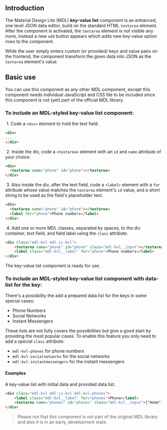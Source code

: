 ## Introduction
The Material Design Lite (MDL) **key-value list** component is an enhanced, one level JSON data editor, build on the standard HTML `textarea` element. After the component is activated, the `textarea` element is not visible any more, instead a new `add` button appears which adds new key-value option rows to the component.

While the user simply enters custom (or provided) keys and value pairs on the frontend, the component transform the given data into JSON as the `textarea` element's value.

## Basic use
You can use this component as any other MDL component, except this component needs individual JavaScript and CSS file to be included since this component is not (yet) part of the official MDL library. 

### To include an MDL-styled **key-value list** component:

&nbsp;1. Code a `<div>` element to hold the text field.
```html
<div>
...
</div>
```
&nbsp;2. Inside the div, code a `<textarea>` element with an `id` and `name` attribute of your choice.
```html
<div>
  <textarea name="phone" id="phone"></textarea>
</div>
```
&nbsp;3. Also inside the div, after the text field, code a `<label>` element with a `for` attribute whose value matches the `textarea` element's `id` value, and a short string to be used as the field's placeholder text.
```html
<div>
  <textarea name="phone" id="phone"></textarea>
  <label for="phone">Phone numbers</label>
</div>
```
&nbsp;4. Add one or more MDL classes, separated by spaces, to the div container, text field, and field label using the `class` attribute.
```html
<div class="mdl-kvl mdl-js-kvl">
    <textarea name="phone" id="phone" class="mdl-kvl__input"></textarea>
    <label class="mdl-kvl__label" for="phone">Phone numbers</label>
</div>
```
The key-value list component is ready for use.

### To include an MDL-styled **key-value list** component with data-list for the key:

There's a possibility the add a prepared data list for the keys in some special cases:

* Phone Numbers
* Social Networks
* Instant Messengers

These lists are not fully covers the possibilities but give a good start by providing the most popular cases. To enable this feature you only need to add a special `class` attribute:

* `mdl-kvl-phones` for phone numbers
* `mdl-kvl-socialnetworks` for the social networks
* `mdl-kvl-instantmessengers` for the instant messengers

#### Examples

A key-value list with initial data and provided data list.
```html
<div class="mdl-kvl mdl-js-kvl mdl-kvl-phones">
    <label class="mdl-kvl__label" for="phones">Phone</label>
    <textarea name="phones" id="phones" class="mdl-kvl__input">{"Home":"+49 123 12345678","Work":"0123 1234 9876"}</textarea>
</div>
```

> Please not that this component is not part of the original MDL library and also it is in an early, development state.